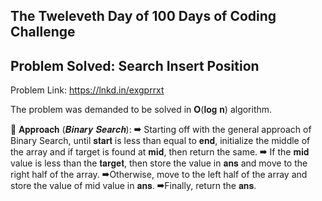 The Tweleveth Day of 100 Days of Coding Challenge
---------------------------------------------------------
Problem Solved: Search Insert Position
---------------------------------------------------------
Problem Link: https://lnkd.in/exgprrxt

The problem was demanded to be solved in 𝐎(𝐥𝐨𝐠 𝐧) algorithm.

📌 𝐀𝐩𝐩𝐫𝐨𝐚𝐜𝐡 (𝑩𝒊𝒏𝒂𝒓𝒚 𝑺𝒆𝒂𝒓𝒄𝒉):
➡ Starting off with the general approach of Binary Search, until 𝐬𝐭𝐚𝐫𝐭 is less than equal to 𝐞𝐧𝐝, initialize the middle of the array and if target is found at 𝐦𝐢𝐝, then return the same.
➡ If the 𝐦𝐢𝐝 value is less than the 𝐭𝐚𝐫𝐠𝐞𝐭, then store the value in 𝐚𝐧𝐬 and move to the right half of the array.
➡Otherwise, move to the left half of the array and store the value of mid value in 𝐚𝐧𝐬.
➡Finally, return the 𝐚𝐧𝐬.
